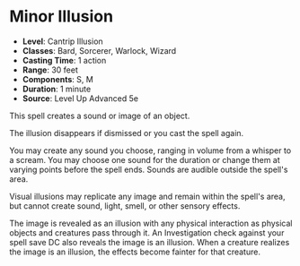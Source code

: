 # Minor Illusion

- **Level**: Cantrip Illusion
- **Classes**: Bard, Sorcerer, Warlock, Wizard
- **Casting Time**: 1 action
- **Range**: 30 feet
- **Components**: S, M
- **Duration**: 1 minute
- **Source**: Level Up Advanced 5e

This spell creates a sound or image of an object.

The illusion disappears if dismissed or you cast the spell again.

You may create any sound you choose, ranging in volume from a whisper to a scream. You may choose one sound for the duration or change them at varying points before the spell ends. Sounds are audible outside the spell's area.

Visual illusions may replicate any image and remain within the spell's area, but cannot create sound, light, smell, or other sensory effects.

The image is revealed as an illusion with any physical interaction as physical objects and creatures pass through it. An Investigation check against your spell save DC also reveals the image is an illusion. When a creature realizes the image is an illusion, the effects become fainter for that creature.

